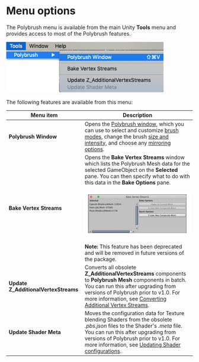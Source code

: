 # Menu options

The Polybrush menu is available from the main Unity **Tools** menu and provides access to most of the Polybrush features.

![Polybrush menu](images/PolyBrush-Window.png)

The following features are available from this menu:

| **Menu item**                        | **Description**                                              |
| ------------------------------------ | ------------------------------------------------------------ |
| **Polybrush Window**                 | Opens the [Polybrush window](index.md#interface), which you can use to select and customize [brush modes](modes.md), change the brush [size and intensity](brushes.md), and choose any [mirroring options](brush_mirror.md). |
| **Bake Vertex Streams**              | Opens the **Bake Vertex Streams** window which lists the Polybrush Mesh data for the selected GameObject on the **Selected** pane. You can then specify what to do with this data in the **Bake Options** pane. <br /><br />![](images/BakeVertexStreams.png)<br /><br />**Note:** This feature has been deprecated and will be removed in future versions of the package. |
| **Update Z_AdditionalVertexStreams** | Converts all obsolete **Z_AdditionalVertexStreams** components to **Polybrush Mesh** components in batch. You can run this after upgrading from versions of Polybrush prior to v1.0. For more information, see [Converting Additional Vertex Streams](index.md#batch-avs). |
| **Update Shader Meta**               | Moves the configuration data for Texture blending Shaders from the obsolete *.pbs.json* files to the Shader's *.meta* file. You can run this after upgrading from versions of Polybrush prior to v1.0. For more information, see [Updating Shader configurations](index.md#shader-meta). |

